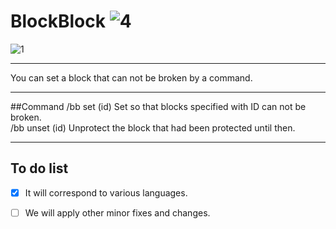# BlockBlock ![4](https://poggit.pmmp.io/ci.badge/PMpluginMaker-Team/BlockBlock/BlockBlock)
![1](http://gigantessbeta.esy.es/bb/image/BlockBlock.png)
***
You can set a block that can not be broken by a command.

***
##Command
/bb set (id) Set so that blocks specified with ID can not be broken.<br>
/bb unset (id) Unprotect the block that had been protected until then.
***
## To do list
- [x] It will correspond to various languages.<br>
- [ ] We will apply other minor fixes and changes.

